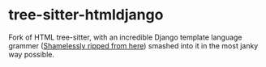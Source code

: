 # tree-sitter-htmldjango

Fork of HTML tree-sitter, with an incredible Django template language grammer ([Shamelessly ripped from here](https://github.com/interdependence/tree-sitter-htmldjango/)) smashed into it in the most janky way possible.
